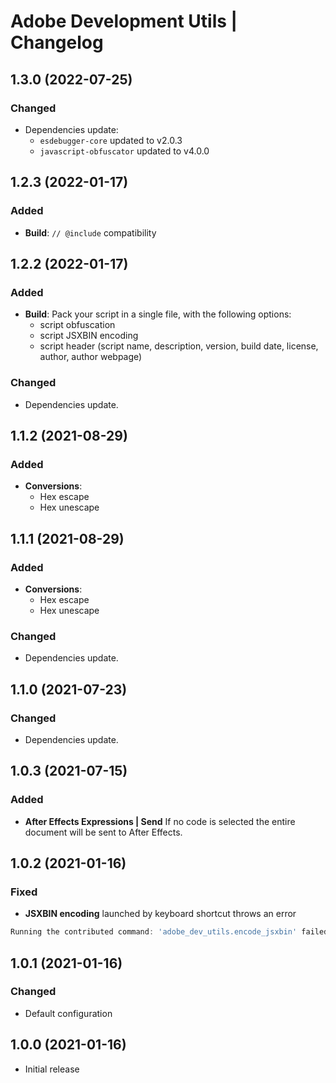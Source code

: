 # Adobe Development Utils | Changelog

## 1.3.0 (2022-07-25)

### Changed

- Dependencies update:
	- `esdebugger-core` updated to v2.0.3
	- `javascript-obfuscator` updated to v4.0.0

## 1.2.3 (2022-01-17)

### Added

- **Build**: `// @include` compatibility

## 1.2.2 (2022-01-17)

### Added

- **Build**: Pack your script in a single file, with the following options:
	- script obfuscation
	- script JSXBIN encoding
	- script header (script name, description, version, build date, license, author, author webpage)

### Changed

- Dependencies update.

## 1.1.2 (2021-08-29)

### Added

- **Conversions**:
	- Hex escape
	- Hex unescape

## 1.1.1 (2021-08-29)

### Added

- **Conversions**:
	- Hex escape
	- Hex unescape

### Changed

- Dependencies update.

## 1.1.0 (2021-07-23)

### Changed

- Dependencies update.

## 1.0.3 (2021-07-15)

### Added

- **After Effects Expressions | Send**
If no code is selected the entire document will be sent to After Effects.

## 1.0.2 (2021-01-16)

### Fixed

- **JSXBIN encoding** launched by keyboard shortcut throws an error

```javascript
Running the contributed command: 'adobe_dev_utils.encode_jsxbin' failed.
```

## 1.0.1 (2021-01-16)

### Changed

- Default configuration

## 1.0.0 (2021-01-16)

- Initial release
